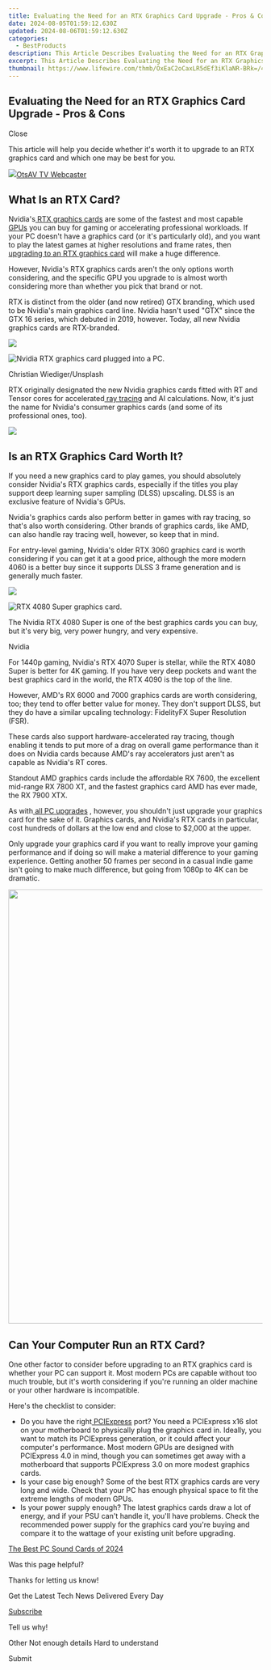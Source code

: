```yaml
---
title: Evaluating the Need for an RTX Graphics Card Upgrade - Pros & Cons
date: 2024-08-05T01:59:12.630Z
updated: 2024-08-06T01:59:12.630Z
categories:
  - BestProducts
description: This Article Describes Evaluating the Need for an RTX Graphics Card Upgrade - Pros & Cons
excerpt: This Article Describes Evaluating the Need for an RTX Graphics Card Upgrade - Pros & Cons
thumbnail: https://www.lifewire.com/thmb/OxEaC2oCaxLR5dEf3iKlaNR-BRk=/400x300/filters:no_upscale():max_bytes(150000):strip_icc():format(webp)/4060ti-39bff0d880304752bcded280abd0cf89.jpg
---
```


## Evaluating the Need for an RTX Graphics Card Upgrade - Pros & Cons

Close 

 This article will help you decide whether it's worth it to upgrade to an RTX graphics card and which one may be best for you.  

<!-- affiliate ads begin -->
<a href="https://otszone.ots7.com/order/checkout.php?PRODS=4713324&QTY=1&AFFILIATE=108875&CART=1"><img src="https://green.ots7.com/screenshots/OtsAV/OtsAVTV1.90-300x188.jpg" border="0">OtsAV TV Webcaster</a>
<!-- affiliate ads end -->
## What Is an RTX Card? 

 Nvidia's[ RTX graphics cards](https://www.lifewire.com/rtx-graphics-card-8642473) are some of the fastest and most capable[ GPUs](https://www.lifewire.com/what-is-a-gpu-5226033) you can buy for gaming or accelerating professional workloads. If your PC doesn't have a graphics card (or it's particularly old), and you want to play the latest games at higher resolutions and frame rates, then[ upgrading to an RTX graphics card](https://www.lifewire.com/things-to-consider-before-buying-graphics-card-5225912) will make a huge difference.

 However, Nvidia's RTX graphics cards aren't the only options worth considering, and the specific GPU you upgrade to is almost worth considering more than whether you pick that brand or not.

 RTX is distinct from the older (and now retired) GTX branding, which used to be Nvidia's main graphics card line. Nvidia hasn't used "GTX" since the GTX 16 series, which debuted in 2019, however. Today, all new Nvidia graphics cards are RTX-branded.

<!-- affiliate ads begin -->
<a href="https://shop.mondly.com/affiliate.php?ACCOUNT=ATISTUDI&AFFILIATE=108875&PATH=https%3A%2F%2Fwww.mondly.com%3FAFFILIATE%3D108875%26RESOURCE%3D%2BGeneral%2B970x90%2B"><img src="https://secure.avangate.com/images/merchant/69c418c33ec2e1a4267fa9bb77fa1428/general-970x90.gif" border="0"></a>
<!-- affiliate ads end -->
![Nvidia RTX graphics card plugged into a PC.](https://www.lifewire.com/thmb/RjrT1JbgRB1gyGjqV3VmufwBUGg=/1500x0/filters:no_upscale():max_bytes(150000):strip_icc():format(webp)/rtxgraphics-c14599db9cca408d921d00e9bc2ac373.jpg) 

Christian Wiediger/Unsplash

 RTX originally designated the new Nvidia graphics cards fitted with RT and Tensor cores for accelerated[ ray tracing](https://www.lifewire.com/what-is-ray-tracing-5097484) and AI calculations. Now, it's just the name for Nvidia's consumer graphics cards (and some of its professional ones, too).

<!-- affiliate ads begin -->
<a href="https://store.movavi.com/affiliate.php?ACCOUNT=MOVAVI&AFFILIATE=108875&PATH=https%3A%2F%2Fwww.movavi.com%3FAFFILIATE%3D108875%26RESOURCE%3DBanner%2B728x90"><img src="https://mcusercontent.com/0885a03ded3d480dca9287f12/images/2e76fe6a-3010-1b37-7846-f34ff9c6b4ca.png" border="0"></a>
<!-- affiliate ads end -->
##  Is an RTX Graphics Card Worth It? 

 If you need a new graphics card to play games, you should absolutely consider Nvidia's RTX graphics cards, especially if the titles you play support deep learning super sampling (DLSS) upscaling. DLSS is an exclusive feature of Nvidia's GPUs.

 Nvidia's graphics cards also perform better in games with ray tracing, so that's also worth considering. Other brands of graphics cards, like AMD, can also handle ray tracing well, however, so keep that in mind.

 For entry-level gaming, Nvidia's older RTX 3060 graphics card is worth considering if you can get it at a good price, although the more modern 4060 is a better buy since it supports DLSS 3 frame generation and is generally much faster.

<!-- affiliate ads begin -->
<a href="https://secure.2checkout.com/order/checkout.php?PRODS=45152835&QTY=1&AFFILIATE=108875&CART=1"><img src="https://download.terabyteunlimited.com/banners/ad_800x450_d.jpg" border="0"></a>
<!-- affiliate ads end -->
![RTX 4080 Super graphics card.](https://www.lifewire.com/thmb/6UESxNy61q18qGNIRb_NCLm10hE=/1500x0/filters:no_upscale():max_bytes(150000):strip_icc():format(webp)/rtx408011-03841e3976b8444bb1df0b71e90ea3a5.jpg) 

 The Nvidia RTX 4080 Super is one of the best graphics cards you can buy, but it's very big, very power hungry, and very expensive. 

Nvidia

 For 1440p gaming, Nvidia's RTX 4070 Super is stellar, while the RTX 4080 Super is better for 4K gaming. If you have very deep pockets and want the best graphics card in the world, the RTX 4090 is the top of the line.

 However, AMD's RX 6000 and 7000 graphics cards are worth considering, too; they tend to offer better value for money. They don't support DLSS, but they do have a similar upcaling technology: FidelityFX Super Resolution (FSR).

 These cards also support hardware-accelerated ray tracing, though enabling it tends to put more of a drag on overall game performance than it does on Nvidia cards because AMD's ray accelerators just aren't as capable as Nvidia's RT cores.

 Standout AMD graphics cards include the affordable RX 7600, the excellent mid-range RX 7800 XT, and the fastest graphics card AMD has ever made, the RX 7900 XTX.

 As with[ all PC upgrades](https://www.lifewire.com/what-to-upgrade-on-pc-8423213) , however, you shouldn't just upgrade your graphics card for the sake of it. Graphics cards, and Nvidia's RTX cards in particular, cost hundreds of dollars at the low end and close to $2,000 at the upper.

 Only upgrade your graphics card if you want to really improve your gaming performance and if doing so will make a material difference to your gaming experience. Getting another 50 frames per second in a casual indie game isn't going to make much difference, but going from 1080p to 4K can be dramatic.

<!-- affiliate ads begin -->
<a href="https://propmoneyinc.pxf.io/c/5597632/1803116/14559" target="_top" id="1803116"><img src="//a.impactradius-go.com/display-ad/14559-1803116" border="0" alt="" width="859" height="859"/></a><img height="0" width="0" src="https://imp.pxf.io/i/5597632/1803116/14559" style="position:absolute;visibility:hidden;" border="0" />
<!-- affiliate ads end -->
##  Can Your Computer Run an RTX Card? 

 One other factor to consider before upgrading to an RTX graphics card is whether your PC can support it. Most modern PCs are capable without too much trouble, but it's worth considering if you're running an older machine or your other hardware is incompatible.

 Here's the checklist to consider:

* Do you have the right[ PCIExpress](https://www.lifewire.com/pci-express-pcie-2625962) port? You need a PCIExpress x16 slot on your motherboard to physically plug the graphics card in. Ideally, you want to match its PCIExpress generation, or it could affect your computer's performance. Most modern GPUs are designed with PCIExpress 4.0 in mind, though you can sometimes get away with a motherboard that supports PCIExpress 3.0 on more modest graphics cards.
* Is your case big enough? Some of the best RTX graphics cards are very long and wide. Check that your PC has enough physical space to fit the extreme lengths of modern GPUs.
* Is your power supply enough? The latest graphics cards draw a lot of energy, and if your PSU can't handle it, you'll have problems. Check the recommended power supply for the graphics card you're buying and compare it to the wattage of your existing unit before upgrading.

[ The Best PC Sound Cards of 2024 ](https://www.lifewire.com/best-pc-sound-cards-833111) 

Was this page helpful?

Thanks for letting us know!

 Get the Latest Tech News Delivered Every Day

[ Subscribe ](https://www.lifewire.com/#) 

Tell us why!

 Other  Not enough details  Hard to understand 

 Submit 

<ins class="adsbygoogle"
     style="display:block"
     data-ad-format="autorelaxed"
     data-ad-client="ca-pub-7571918770474297"
     data-ad-slot="1223367746"></ins>



<ins class="adsbygoogle"
     style="display:block"
     data-ad-client="ca-pub-7571918770474297"
     data-ad-slot="8358498916"
     data-ad-format="auto"
     data-full-width-responsive="true"></ins>
